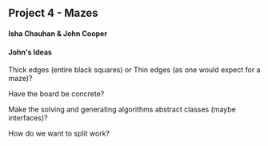 ## Project 4 - Mazes

#### Isha Chauhan & John Cooper


#### John's Ideas

Thick edges (entire black squares) or Thin edges (as one would expect for a maze)?

Have the board be concrete?

Make the solving and generating algorithms abstract classes (maybe interfaces)?

How do we want to split work?